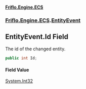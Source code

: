 #### [Friflo.Engine.ECS](index.md#'index')
### [Friflo.Engine.ECS](Friflo.Engine.ECS.md#'Friflo.Engine.ECS').[EntityEvent](EntityEvent.md#'Friflo.Engine.ECS.EntityEvent')

## EntityEvent.Id Field

The id of the changed entity.

```csharp
public int Id;
```

#### Field Value
[System.Int32](https://docs.microsoft.com/en-us/dotnet/api/System.Int32#'System.Int32')